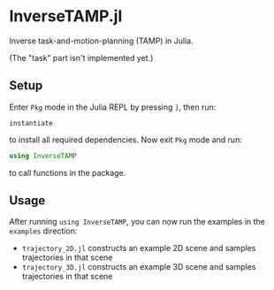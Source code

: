 # InverseTAMP.jl

Inverse task-and-motion-planning (TAMP) in Julia. 

(The "task" part isn't implemented yet.)

## Setup

Enter `Pkg` mode in the Julia REPL by pressing `]`, then run:

```
instantiate
```

to install all required dependencies. Now exit `Pkg` mode and run:

```julia
using InverseTAMP
```

to call functions in the package.

## Usage

After running `using InverseTAMP`, you can now run the examples in the `examples` direction:
- `trajectory_2D.jl` constructs an example 2D scene and samples trajectories in that scene
- `trajectory_3D.jl` constructs an example 3D scene and samples trajectories in that scene